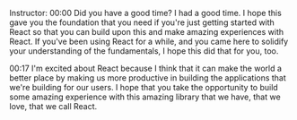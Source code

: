 Instructor: 00:00 Did you have a good time? I had a good time. I hope this gave you the foundation that you need if you're just getting started with React so that you can build upon this and make amazing experiences with React. If you've been using React for a while, and you came here to solidify your understanding of the fundamentals, I hope this did that for you, too.

00:17 I'm excited about React because I think that it can make the world a better place by making us more productive in building the applications that we're building for our users. I hope that you take the opportunity to build some amazing experience with this amazing library that we have, that we love, that we call React.


